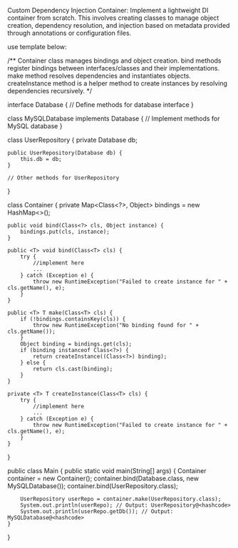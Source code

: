 Custom Dependency Injection Container:
Implement a lightweight DI container from scratch. This involves creating classes to manage object creation,
dependency resolution, and injection based on metadata provided through annotations or configuration files.

use template below:

/**
Container class manages bindings and object creation.
bind methods register bindings between interfaces/classes and their implementations.
make method resolves dependencies and instantiates objects.
createInstance method is a helper method to create instances by resolving dependencies recursively.
*/

interface Database {
// Define methods for database interface
}

class MySQLDatabase implements Database {
// Implement methods for MySQL database
}

class UserRepository {
private Database db;

   	public UserRepository(Database db) {
   		this.db = db;
   	}

   	// Other methods for UserRepository

}

class Container {
private Map<Class<?>, Object> bindings = new HashMap<>();

   	public void bind(Class<?> cls, Object instance) {
   		bindings.put(cls, instance);
   	}

   	public <T> void bind(Class<T> cls) {
   		try {
   			//implement here
   			...
   		} catch (Exception e) {
   			throw new RuntimeException("Failed to create instance for " + cls.getName(), e);
   		}
   	}

   	public <T> T make(Class<T> cls) {
   		if (!bindings.containsKey(cls)) {
   			throw new RuntimeException("No binding found for " + cls.getName());
   		}
   		Object binding = bindings.get(cls);
   		if (binding instanceof Class<?>) {
   			return createInstance((Class<?>) binding);
   		} else {
   			return cls.cast(binding);
   		}
   	}

   	private <T> T createInstance(Class<T> cls) {
   		try {
   			//implement here
   			...
   		} catch (Exception e) {
   			throw new RuntimeException("Failed to create instance for " + cls.getName(), e);
   		}
   	}

}

public class Main {
public static void main(String[] args) {
Container container = new Container();
container.bind(Database.class, new MySQLDatabase());
container.bind(UserRepository.class);

   		UserRepository userRepo = container.make(UserRepository.class);
   		System.out.println(userRepo); // Output: UserRepository@<hashcode>
   		System.out.println(userRepo.getDb()); // Output: MySQLDatabase@<hashcode>
   	}

}
